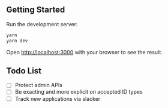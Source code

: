 ## Getting Started

Run the development server:

```bash
yarn
yarn dev
```

Open [http://localhost:3000](http://localhost:3000) with your browser to see the result.

## Todo List

- [ ] Protect admin APIs
- [ ] Be exacting and more explicit on accepted ID types
- [ ] Track new applications via slacker
